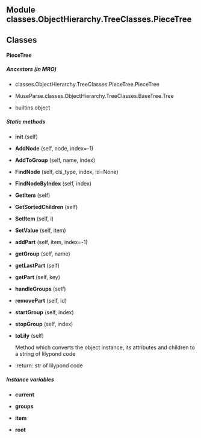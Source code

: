 Module classes.ObjectHierarchy.TreeClasses.PieceTree
----------------------------------------------------

Classes
-------
#### PieceTree 
##### Ancestors (in MRO)
- classes.ObjectHierarchy.TreeClasses.PieceTree.PieceTree

- MuseParse.classes.ObjectHierarchy.TreeClasses.BaseTree.Tree

- builtins.object

##### Static methods
- **__init__** (self)

- **AddNode** (self, node, index=-1)

- **AddToGroup** (self, name, index)

- **FindNode** (self, cls_type, index, id=None)

- **FindNodeByIndex** (self, index)

- **GetItem** (self)

- **GetSortedChildren** (self)

- **SetItem** (self, i)

- **SetValue** (self, item)

- **addPart** (self, item, index=-1)

- **getGroup** (self, name)

- **getLastPart** (self)

- **getPart** (self, key)

- **handleGroups** (self)

- **removePart** (self, id)

- **startGroup** (self, index)

- **stopGroup** (self, index)

- **toLily** (self)

    Method which converts the object instance, its attributes and children to a string of lilypond code

    
* :return: str of lilypond code

##### Instance variables
- **current**

- **groups**

- **item**

- **root**
